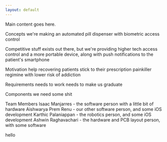 ```yaml
---
layout: default
---
```


Main content goes here. 

  Concepts
    we're making an automated pill dispenser with biometric access control

  Competitive
    stuff exists out there, but we're providing higher tech access control and a more portable device, along with push notifications to the patient's smartphone

  Motivation
    help recovering patients stick to their prescription painkiller regimine with lower risk of addiction

  Requirements
    needs to work
    needs to make us graduate

  Components
    we need some shit

  Team Members
    Isaac Manjarres - the software person with a little bit of hardware
    Aishwarya Prem Renu - our other software person, and some iOS development
    Karthic Palaniappan - the robotics person, and some iOS development
    Ashwin Raghavachari - the hardware and PCB layout person, with some software

hello